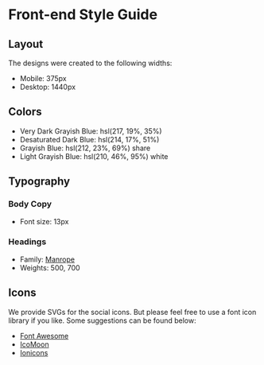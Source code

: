 # Front-end Style Guide

## Layout

The designs were created to the following widths:

- Mobile: 375px
- Desktop: 1440px

## Colors

- Very Dark Grayish Blue: hsl(217, 19%, 35%) 
- Desaturated Dark Blue: hsl(214, 17%, 51%)
- Grayish Blue: hsl(212, 23%, 69%) share
- Light Grayish Blue: hsl(210, 46%, 95%) white

## Typography

### Body Copy

- Font size: 13px

### Headings

- Family: [Manrope](https://fonts.google.com/specimen/Manrope)
- Weights: 500, 700

## Icons

We provide SVGs for the social icons. But please feel free to use a font icon library if you like. Some suggestions can be found below:

- [Font Awesome](https://fontawesome.com)
- [IcoMoon](https://icomoon.io)
- [Ionicons](https://ionicons.com)